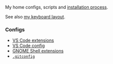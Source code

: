 My home configs, scripts and [installation process](./Install.md).

See also [my keyboard layout](https://github.com/ai/universal-layout).

### Configs

* [VS Code extensions](./VSCode.md)
* [VS Code config](./vscode.json)
* [GNOME Shell extensions](./GNOME.md)
* [`.gitconfig`](./gitconfig)
